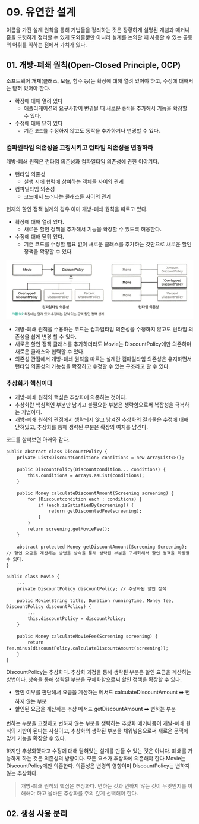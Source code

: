# 09. 유연한 설계
이름을 가진 설계 원칙을 통해 기법들을 정리하는 것은 장황하게 설명된 개념과 매커니즘을 또렷하게 정리할 수 있게 도와줄뿐만 아니라 설계를 논의할 때 사용할 수 있는 공통의 어휘를 익하는 점에서 가치가 있다.

## 01. 개방-폐쇄 원칙(Open-Closed Principle, OCP)
소프트웨어 개체(클래스, 모듈, 함수 등)는 확장에 대해 열려 있어야 하고, 수정에 대해서는 닫혀 있어야 한다.
* 확장에 대해 열려 있다
  * 애플리케이션의 요구사항이 변경될 때 새로운 `동작`을 추가해서 기능을 확장할 수 있다.
* 수정에 대해 닫혀 있다
  * 기존 `코드`를 수정하지 않고도 동작을 추가하거나 변경할 수 있다.

### 컴파일타임 의존성을 고정시키고 런타임 의존성을 변경하라
개방-폐쇄 원칙은 런타임 의존성과 컴파일타임 의존성에 관한 이야기다.
* 런타임 의존성
  * 실행 시에 협력에 참여하는 객체들 사이의 관계
* 컴파일타임 의존성
  * 코드에서 드러나는 클래스들 사이의 관계

현재의 할인 정책 설계의 경우 이미 개방-폐쇄 원칙을 따르고 있다.
* 확장에 대해 열려 있다.
  * 새로운 할인 정책을 추가해서 기능을 확장할 수 있도록 허용한다.
* 수정에 대해 닫혀 있다.
  * 기존 코드를 수정할 필요 없이 새로운 클래스를 추가하는 것만으로 새로운 할인 정책을 확장할 수 있다.

<img src="./image/%EA%B7%B8%EB%A6%BC%209.2.png">

* 개방-폐쇄 원칙을 수용하는 코드는 컴파일타임 의존성을 수정하지 않고도 런타임 의존성을 쉽게 변경 할 수 있다. 
* 새로운 할인 정책 클래스를 추가하더라도 Movie는 DiscountPolicy에만 의존하며 새로운 클래스와 협력할 수 있다.
* 의존성 관점에서 개방-폐쇄 원칙을 따르는 설계란 컴파일타임 의존성은 유지하면서 런타임 의존성의 가능성을 확장하고 수정할 수 있는 구조라고 할 수 있다.

### 추상화가 핵심이다
* 개방-폐쇄 원칙의 핵심은 추상화에 의존하는 것이다. 
* 추상화란 핵심적인 부분만 남기고 불필요한 부분은 생략함으로써 복잡성을 극복하는 기법이다.
* 개방-폐쇄 원칙의 관점에서 생략되지 않고 남겨진 추상화의 결과물은 수정에 대해 닫혀있고, 추상화를 통해 생략된 부분은 확장의 여지를 남긴다.

코드를 살펴보면 아래와 같다.
```
public abstract class DiscountPolicy {
    private List<DiscountCondition> conditions = new ArrayList<>();

    public DiscountPolicy(Discountcondition... conditions) {    
        this.conditions = Arrays.asList(conditions);
    }

    public Money calculateDiscountAmount(Screening screening) { 
        for (Discountcondition each : conditions) {
            if (each.isSatisfiedBy(screening)) { 
                return getDiscountedFee(screening);
            } 
        }
        return screening.getMovieFee(); 
    }
    
    abstract protected Money getDiscountAmount(Screening Screening); // 할인 요금을 계산하는 방법을 상속을 통해 생략된 부분을 구체화해서 할인 정책을 확장할 수 있다.
}
```
```
public class Movie {
    ...
    private DiscountPolicy discountPolicy; // 추상화된 할인 정책

    public Movie(String title, Duration runningTime, Money fee, DiscountPolicy discountPolicy) {
        ...
        this.discountPolicy = discountPolicy; 
    }

    public Money calculateMovieFee(Screening screening) {
        return fee.minus(discountPolicy.calculateDiscountAmount(screening));
    } 
}
```

DiscountPolicy는 추상화다. 추상화 과정을 통해 생략된 부분은 할인 요금을 계산하는 방법이다. 상속을 통해 생략된 부분을 구체화함으로써 할인 정책을 확장할 수 있다.
* 할인 여부를 판단해서 요금을 계산하는 메서드 calculateDiscountAmount ➡️ 변하지 않는 부분
* 할인된 요금을 계산하는 추상 메서드 getDiscountAmount ➡️ 변하는 부분

변하는 부분을 고정하고 변하지 않는 부분을 생략하는 추상화 메커니즘이 개발-폐쇄 원칙의 기반이 된다는 사실이고, 추상화의 생략된 부분을 채워넣음으로써 새로운 문맥에 맞게 기능을 확장할 수 있다.

하지만 추상화했다고 수정에 대해 닫혀있는 설계를 만들 수 있는 것은 아니다. 폐쇄를 가능하게 하는 것은 의존성의 방향이다. 모든 요소가 추상화에 의존해야 한다.Movie는 DiscountPolicy에만 의존한다. 의존성은 변경의 영향이며 DiscountPolicy는 변하지 않는 추상화다.

> 개방-폐쇄 원칙의 핵심은 추상화다. 변하는 것과 변하지 않는 것이 무엇인지를 이해해야 하고 올바른 추상화를 주의 깊게 선택해야 한다.

## 02. 생성 사용 분리
